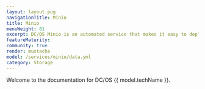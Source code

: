 ```yaml
---
layout: layout.pug
navigationTitle: Minio
title: Minio   
menuWeight: 81
excerpt: DC/OS Minio is an automated service that makes it easy to deploy and manage Minio on Mesosphere DC/OS.
featureMaturity:
community: true
render: mustache
model: /services/minio/data.yml
category: Storage
---
```


Welcome to the documentation for DC/OS {{ model.techName }}.
